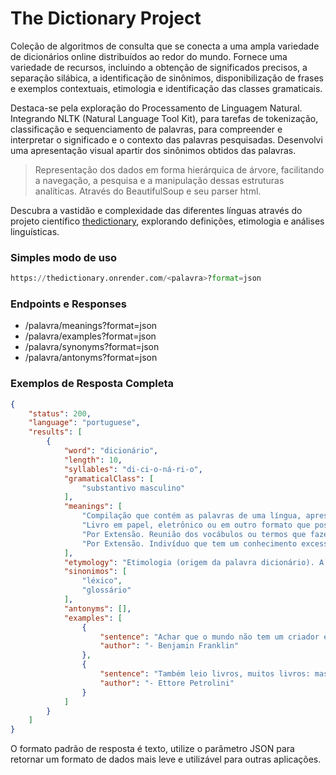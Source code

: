 # The Dictionary Project
Coleção de algoritmos de consulta que se conecta a uma ampla variedade de dicionários online distribuídos ao redor do mundo. Fornece uma variedade de recursos, incluindo a obtenção de significados precisos, a separação silábica, a identificação de sinônimos, disponibilização de frases e exemplos contextuais, etimologia e identificação das classes gramaticais.

Destaca-se pela exploração do Processamento de Linguagem Natural. Integrando NLTK (Natural Language Tool Kit), para tarefas de tokenização, classificação e sequenciamento de palavras, para compreender e interpretar o significado e o contexto das palavras pesquisadas.
Desenvolvi uma apresentação visual apartir dos sinônimos obtidos das palavras.

> Representação dos dados em forma hierárquica de árvore, facilitando a navegação, a pesquisa e a manipulação dessas estruturas analíticas. Através do BeautifulSoup e seu parser html.

Descubra a vastidão e complexidade das diferentes línguas através do projeto científico [thedictionary](https://thedictionary.onrender.com/), explorando definições, etimologia e análises linguísticas.

### Simples modo de uso

```py
https://thedictionary.onrender.com/<palavra>?format=json
```

### Endpoints e Responses

*  /palavra/meanings?format=json
*  /palavra/examples?format=json
*  /palavra/synonyms?format=json
*  /palavra/antonyms?format=json

### Exemplos de Resposta Completa

```json
{
    "status": 200,
    "language": "portuguese",
    "results": [
        {
            "word": "dicionário",
            "length": 10,
            "syllables": "di-ci-o-ná-ri-o",
            "gramaticalClass": [
                "substantivo masculino"
            ],
            "meanings": [
                "Compilação que contém as palavras de uma língua, apresentando seu significado, utilização, etimologia, sinônimos, antônimos ou com a tradução para outra língua: dicionário de português; dicionário de português-inglês.",
                "Livro em papel, eletrônico ou em outro formato que possui as informações presentes nessa compilação: O Dicio é um dicionário on-line de língua portuguesa.",
                "Por Extensão. Reunião dos vocábulos ou termos que fazem parte dessa compilação: esta palavra não consta no dicionário.",
                "Por Extensão. Indivíduo que tem um conhecimento excessivo sobre variadas coisas: meu professor é um dicionário que fala."
            ],
            "etymology": "Etimologia (origem da palavra dicionário). A palavra dicionário deriva do latim medieval \"dictionarium\"; pelo francês \"dictionnaire\", que significa repertório de palavras.",
            "sinonimos": [
                "léxico",
                "glossário"
            ],
            "antonyms": [],
            "examples": [
                {
                    "sentence": "Achar que o mundo não tem um criador é o mesmo que afirmar que um dicionário é o resultado de uma explosão numa tipografia.",
                    "author": "- Benjamin Franklin"
                },
                {
                    "sentence": "Também leio livros, muitos livros: mas com eles aprendo menos do que com a vida. Apenas um livro me ensinou muito: o dicionário. Oh, o dicionário, adoro-o. Mas também adoro a estrada, um dicionário muito mais maravilhoso.",
                    "author": "- Ettore Petrolini"
                }
            ]
        }
    ]
}
```

O formato padrão de resposta é texto, utilize o parâmetro JSON para retornar um formato de dados mais leve e utilizável para outras aplicações.
